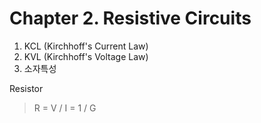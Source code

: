 # Chapter 2. Resistive Circuits

1. KCL (Kirchhoff's Current Law)
2. KVL (Kirchhoff's Voltage Law)
3. 소자특성

Resistor
> R = V / I = 1 / G
